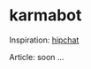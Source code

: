 # karmabot

Inspiration: [hipchat](https://blog.hipchat.com/2016/05/02/meet-karma-bot/)

Article: soon ...
